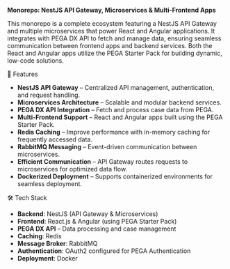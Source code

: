 **Monorepo: NestJS API Gateway, Microservices & Multi-Frontend Apps**

This monorepo is a complete ecosystem featuring a NestJS API Gateway and multiple microservices that power React and Angular applications. It integrates with PEGA DX API to fetch and manage data, ensuring seamless communication between frontend apps and backend services. Both the React and Angular apps utilize the PEGA Starter Pack for building dynamic, low-code solutions.

🚀 Features
- **NestJS API Gateway** – Centralized API management, authentication, and request handling.
- **Microservices Architecture** – Scalable and modular backend services.
- **PEGA DX API Integration** – Fetch and process case data from PEGA.
- **Multi-Frontend Support** – React and Angular apps built using the PEGA Starter Pack.
- **Redis Caching** – Improve performance with in-memory caching for frequently accessed data.
- **RabbitMQ Messaging** – Event-driven communication between microservices.
- **Efficient Communication** – API Gateway routes requests to microservices for optimized data flow.
- **Dockerized Deployment** – Supports containerized environments for seamless deployment.
  
🛠️ Tech Stack
- **Backend**: NestJS (API Gateway & Microservices)
- **Frontend**: React.js & Angular (using PEGA Starter Pack)
- **PEGA DX API** – Data processing and case management
- **Caching**: Redis
- **Message Broker**: RabbitMQ
- **Authentication**: OAuth2 configured for PEGA Authentication
- **Deployment**: Docker
